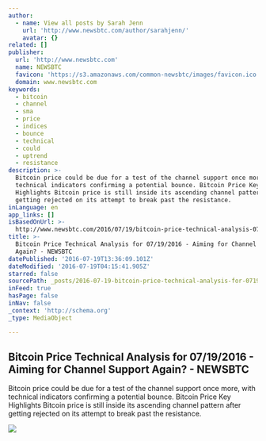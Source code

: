 ```yaml
---
author:
  - name: View all posts by Sarah Jenn
    url: 'http://www.newsbtc.com/author/sarahjenn/'
    avatar: {}
related: []
publisher:
  url: 'http://www.newsbtc.com'
  name: NEWSBTC
  favicon: 'https://s3.amazonaws.com/common-newsbtc/images/favicon.ico'
  domain: www.newsbtc.com
keywords:
  - bitcoin
  - channel
  - sma
  - price
  - indices
  - bounce
  - technical
  - could
  - uptrend
  - resistance
description: >-
  Bitcoin price could be due for a test of the channel support once more, with
  technical indicators confirming a potential bounce. Bitcoin Price Key
  Highlights Bitcoin price is still inside its ascending channel pattern after
  getting rejected on its attempt to break past the resistance.
inLanguage: en
app_links: []
isBasedOnUrl: >-
  http://www.newsbtc.com/2016/07/19/bitcoin-price-technical-analysis-07192016-aiming-channel-support/
title: >-
  Bitcoin Price Technical Analysis for 07/19/2016 - Aiming for Channel Support
  Again? - NEWSBTC
datePublished: '2016-07-19T13:36:09.101Z'
dateModified: '2016-07-19T04:15:41.905Z'
starred: false
sourcePath: _posts/2016-07-19-bitcoin-price-technical-analysis-for-07192016-aiming-for.md
inFeed: true
hasPage: false
inNav: false
_context: 'http://schema.org'
_type: MediaObject

---
```

<article style=""><h1>Bitcoin Price Technical Analysis for 07/19/2016 - Aiming for Channel Support Again? - NEWSBTC</h1><p>Bitcoin price could be due for a test of the channel support once more, with technical indicators confirming a potential bounce. Bitcoin Price Key Highlights Bitcoin price is still inside its ascending channel pattern after getting rejected on its attempt to break past the resistance.</p><img src="http://s3.amazonaws.com/main-newsbtc-images/2016/07/19044121/160719_btcusd.png" /></article>